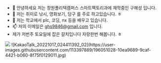 - 👋 안녕하세요 저는 창원폴리텍캠퍼스 스마트팩토리과에 재학중인 구해성 입니다.
- 👀 저는 취미로 낚시, 영화보기, 당구 를 주로 하고있습니다. ㅎ
- 🌱 저는 학교에서 plc, 코딩, nx 등을 배우고 있습니다.
- 📫 저의 이메일은 ghs9846@gmail.com 입니다.
- 제가 저번주 토요일에 잡은 갈치입니다 자랑한번 해봅니다. ㅎ
<img src="https://img.shields.io/badge/Python-3776AB?style=for-the-badge&logo=Python&logoColor=white">
![KakaoTalk_20221017_024411392_02](https://user-images.githubusercontent.com/113397889/196051028-10ea9689-9caf-4421-b060-8f75f0129011.jpg)
